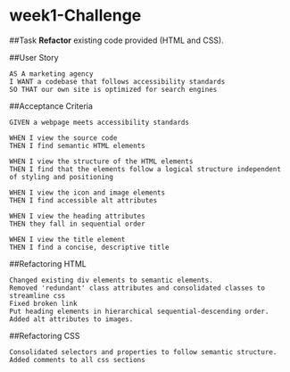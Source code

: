 # week1-Challenge

##Task
**Refactor** existing code provided (HTML and CSS).

##User Story
```
AS A marketing agency
I WANT a codebase that follows accessibility standards
SO THAT our own site is optimized for search engines
```
##Acceptance Criteria
```
GIVEN a webpage meets accessibility standards

WHEN I view the source code
THEN I find semantic HTML elements

WHEN I view the structure of the HTML elements
THEN I find that the elements follow a logical structure independent of styling and positioning

WHEN I view the icon and image elements
THEN I find accessible alt attributes

WHEN I view the heading attributes
THEN they fall in sequential order

WHEN I view the title element
THEN I find a concise, descriptive title
```

##Refactoring HTML
```
Changed existing div elements to semantic elements.
Removed 'redundant' class attributes and consolidated classes to streamline css
Fixed broken link
Put heading elements in hierarchical sequential-descending order.
Added alt attributes to images.
```

##Refactoring CSS
```
Consolidated selectors and properties to follow semantic structure.
Added comments to all css sections
```
